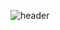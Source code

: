 ![header](https://capsule-render.vercel.app/api?type=soft&color=random&height=200&section=header&text=aejeong%20render&fontSize=90&animation=twinkling)
